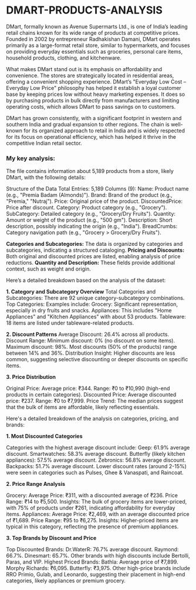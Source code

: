 # DMART-PRODUCTS-ANALYSIS

DMart, formally known as Avenue Supermarts Ltd., is one of India’s leading retail chains known for its wide range of products at competitive prices. Founded in 2002 by entrepreneur Radhakishan Damani, DMart operates primarily as a large-format retail store, similar to hypermarkets, and focuses on providing everyday essentials such as groceries, personal care items, household products, clothing, and kitchenware.

What makes DMart stand out is its emphasis on affordability and convenience. The stores are strategically located in residential areas, offering a convenient shopping experience. DMart’s "Everyday Low Cost – Everyday Low Price" philosophy has helped it establish a loyal customer base by keeping prices low without heavy marketing expenses. It does so by purchasing products in bulk directly from manufacturers and limiting operating costs, which allows DMart to pass savings on to customers.

DMart has grown consistently, with a significant footprint in western and southern India and gradual expansion to other regions. The chain is well-known for its organized approach to retail in India and is widely respected for its focus on operational efficiency, which has helped it thrive in the competitive Indian retail sector.

### My key analysis:

The file contains information about 5,189 products from a store, likely DMart, with the following details:

Structure of the Data
Total Entries: 5,189
Columns (9):
Name: Product name (e.g., "Premia Badam (Almonds)").
Brand: Brand of the product (e.g., "Premia," "Nutraj").
Price: Original price of the product.
DiscountedPrice: Price after discount.
Category: Product category (e.g., "Grocery").
SubCategory: Detailed category (e.g., "Grocery/Dry Fruits").
Quantity: Amount or weight of the product (e.g., "500 gm").
Description: Short description, possibly indicating the origin (e.g., "India").
BreadCrumbs: Category navigation path (e.g., "Grocery > Grocery/Dry Fruits").


**Categories and Subcategories:** The data is organized by categories and subcategories, indicating a structured cataloging.
**Pricing and Discounts:** Both original and discounted prices are listed, enabling analysis of price reductions.
**Quantity and Description:** These fields provide additional context, such as weight and origin.

Here’s a detailed breakdown based on the analysis of the dataset:

**1. Category and Subcategory Overview**
Total Categories and Subcategories: There are 92 unique category-subcategory combinations.
Top Categories: Examples include:
Grocery: Significant representation, especially in dry fruits and snacks.
Appliances: This includes "Home Appliances" and "Kitchen Appliances" with about 53 products.
Tableware: 18 items are listed under tableware-related products.

**2. Discount Patterns**
Average Discount: 26.4% across all products.
Discount Range:
Minimum discount: 0% (no discount on some items).
Maximum discount: 98%.
Most discounts (50% of the products) range between 14% and 36%.
Distribution Insight: Higher discounts are less common, suggesting selective discounting or deeper discounts on specific items.

**3. Price Distribution**

Original Price:
Average price: ₹344.
Range: ₹0 to ₹10,990 (high-end products in certain categories).
Discounted Price:
Average discounted price: ₹237.
Range: ₹0 to ₹7,999.
Price Trend: The median prices suggest that the bulk of items are affordable, likely reflecting essentials.

Here's a detailed breakdown of the analysis on categories, pricing, and brands:

**1. **Most Discounted Categories****

Categories with the highest average discount include:
Geep: 61.9% average discount.
Smartwatches: 58.3% average discount.
Butterfly (likely kitchen appliances): 57.5% average discount.
Zebronics: 56.8% average discount.
Backpacks: 51.7% average discount.
Lower discount rates (around 2-15%) were seen in categories such as Pulses, Ghee & Vanaspati, and Raincoat.

**2. **Price Range Analysis****

Grocery:
Average Price: ₹311, with a discounted average of ₹236.
Price Range: ₹14 to ₹5,500.
Insights: The bulk of grocery items are lower-priced, with 75% of products under ₹261, indicating affordability for everyday items.
Appliances:
Average Price: ₹2,469, with an average discounted price of ₹1,689.
Price Range: ₹95 to ₹6,275.
Insights: Higher-priced items are typical in this category, reflecting the presence of premium appliances.

**3. **Top Brands by Discount and Price****

Top Discounted Brands:
Dr.WaterR: 76.7% average discount.
Raymond: 66.7%.
Dinesmart: 65.7%.
Other brands with high discounts include Bertolli, Paras, and VIP.
Highest Priced Brands:
Bathla: Average price of ₹7,899.
Morphy Richards: ₹6,095.
Butterfly: ₹3,975.
Other high-price brands include RRO Primio, Gulab, and Leonardo, suggesting their placement in high-end categories, likely appliances or premium grocery.
















